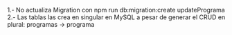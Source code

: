 1.- No actualiza Migration con npm run db:migration:create updatePrograma
2.- Las tablas las crea en singular en MySQL a pesar de generar el CRUD en plural: programas -> programa